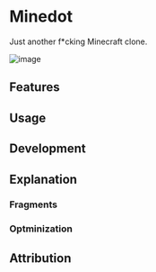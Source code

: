 # Minedot
Just another f*cking Minecraft clone.

![image](https://github.com/Hylley/Minedot/assets/66799902/bc178cb9-a2cf-45ec-8788-c619d4852413)
## Features

## Usage

## Development

## Explanation

### Fragments
### Optminization

## Attribution
